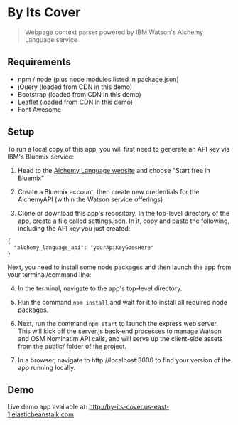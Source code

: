 # By Its Cover

> Webpage context parser powered by IBM Watson's Alchemy Language service


## Requirements

* npm / node (plus node modules listed in package.json)
* jQuery (loaded from CDN in this demo)
* Bootstrap (loaded from CDN in this demo)
* Leaflet (loaded from CDN in this demo)
* Font Awesome


## Setup

To run a local copy of this app, you will first need to generate an API key via IBM's Bluemix service:

1. Head to the [Alchemy Language website](https://www.ibm.com/watson/developercloud/alchemy-language.html) and choose "Start free in Bluemix"

2. Create a Bluemix account, then create new credentials for the AlchemyAPI (within the Watson service offerings)

3. Clone or download this app's repository.  In the top-level directory of the app, create a file called settings.json.  In it, copy and paste the following, including the API key you just created:

```
{
  "alchemy_language_api": "yourApiKeyGoesHere"
}
```

Next, you need to install some node packages and then launch the app from your terminal/command line:

4. In the terminal, navigate to the app's top-level directory.  

5. Run the command `npm install` and wait for it to install all required node packages.

5. Next, run the command `npm start` to launch the express web server.  This will kick off the server.js back-end processes to manage Watson and OSM Nominatim API calls, and will serve up the client-side assets from the public/ folder of the project.

6. In a browser, navigate to http://localhost:3000 to find your version of the app running locally.

## Demo

Live demo app available at: http://by-its-cover.us-east-1.elasticbeanstalk.com
